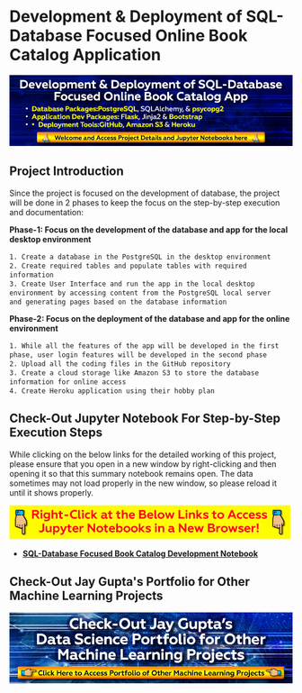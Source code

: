 # Development & Deployment of SQL-Database Focused Online Book Catalog Application

<p align="center">
<img src="https://github.com/jayguptacal/bookcollectionapp/blob/main/images/welcome_bookcatalogproject.jpg">
</p>

## Project Introduction ##

Since the project is focused on the development of database, the project will be done in 2 phases to keep the focus on the step-by-step execution and documentation:

**Phase-1: Focus on the development of the database and app for the local desktop environment**

    1. Create a database in the PostgreSQL in the desktop environment
    2. Create required tables and populate tables with required information
    3. Create User Interface and run the app in the local desktop environment by accessing content from the PostgreSQL local server 
    and generating pages based on the database information
    
**Phase-2: Focus on the deployment of the database and app for the online environment**

    1. While all the features of the app will be developed in the first phase, user login features will be developed in the second phase
    2. Upload all the coding files in the GitHub repository
    3. Create a cloud storage like Amazon S3 to store the database information for online access
    4. Create Heroku application using their hobby plan
    
## Check-Out Jupyter Notebook For Step-by-Step Execution Steps ##

While clicking on the below links for the detailed working of this project, please ensure that you open in a new window by right-clicking and then opening it so that this summary notebook remains open. The data sometimes may not load properly in the new window, so please reload it until it shows properly.

<img src="https://github.com/jayguptacal/portfolio/blob/main/image/bannerOpenNotebooks.jpg">

* <a href="https://github.com/jayguptacal/bookcollectionapp/blob/main/book_Catalog_Deployment.ipynb" target="_blank"><b>SQL-Database Focused Book Catalog Development Notebook</b></a>




## Check-Out Jay Gupta's Portfolio for Other Machine Learning Projects ##
<p align="center">
<a href="https://jayguptacal.github.io/portfolio/" target="_blank"><img src="https://github.com/jayguptacal/portfolio/blob/main/image/FullPortfolioBanner.jpg"></a>
</p>
